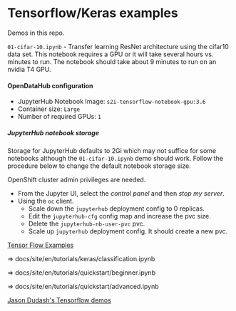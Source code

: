 # Tensorflow/Keras examples

Demos in this repo.

`01-cifar-10.ipynb` - Transfer learning ResNet architecture using the cifar10 data set. This notebook requires a GPU or it will take several hours vs. minutes to run. The notebook should take about 9 minutes to run on an nvidia T4 GPU. 

#### OpenDataHub configuration

- JupyterHub Notebook Image: `s2i-tensorflow-notebook-gpu:3.6`
- Container size: `Large`
- Number of required GPUs: `1`

##### JupyterHub notebook storage

Storage for JupyterHub defaults to 2Gi which may not suffice for some notebooks although the `01-cifar-10.ipynb` demo should work. Follow the procedure below to change the default notebook storage size.

OpenShift cluster admin privileges are needed.

- From the Jupyter UI, select the *control panel* and then *stop my server*.
- Using the `oc` client. 
  - Scale down the `jupyterhub` deployment config to 0 replicas. 
  - Edit the `jupyterhub-cfg` config map and increase the pvc size. 
  - Delete the `jupyterhub-nb-user-pvc` pvc.
  - Scale up `jupyterhub` deployment config. It should create a new pvc. 

[Tensor Flow Examples](https://github.com/tensorflow/docs.git)

=> docs/site/en/tutorials/keras/classification.ipynb

=> docs/site/en/tutorials/quickstart/beginner.ipynb

=> docs/site/en/tutorials/quickstart/advanced.ipynb

[Jason Dudash's Tensorflow demos](https://github.com/dudash/jupyter-gpu-examples)